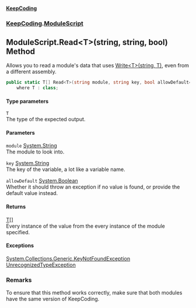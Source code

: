 #### [KeepCoding](index.md 'index')
### [KeepCoding](KeepCoding.md 'KeepCoding').[ModuleScript](ModuleScript.md 'KeepCoding.ModuleScript')
## ModuleScript.Read&lt;T&gt;(string, string, bool) Method
Allows you to read a module's data that uses [Write&lt;T&gt;(string, T)](ModuleScript.Write.MUlE8lXsuyARXkdh4ORgbw.md 'KeepCoding.ModuleScript.Write&lt;T&gt;(string, T)'), even from a different assembly.  
```csharp
public static T[] Read<T>(string module, string key, bool allowDefault=false)
    where T : class;
```
#### Type parameters
<a name='KeepCoding.ModuleScript.Read.T.(string.string.bool).T'></a>
`T`  
The type of the expected output.
  
#### Parameters
<a name='KeepCoding.ModuleScript.Read.T.(string.string.bool).module'></a>
`module` [System.String](https://docs.microsoft.com/en-us/dotnet/api/System.String 'System.String')  
The module to look into.
  
<a name='KeepCoding.ModuleScript.Read.T.(string.string.bool).key'></a>
`key` [System.String](https://docs.microsoft.com/en-us/dotnet/api/System.String 'System.String')  
The key of the variable, a lot like a variable name.
  
<a name='KeepCoding.ModuleScript.Read.T.(string.string.bool).allowDefault'></a>
`allowDefault` [System.Boolean](https://docs.microsoft.com/en-us/dotnet/api/System.Boolean 'System.Boolean')  
Whether it should throw an exception if no value is found, or provide the default value instead.
  
#### Returns
[T](ModuleScript.Read.gpV96rvnXGomhesS.iqiBg.md#KeepCoding.ModuleScript.Read.T.(string.string.bool).T 'KeepCoding.ModuleScript.Read&lt;T&gt;(string, string, bool).T')[[]](https://docs.microsoft.com/en-us/dotnet/api/System.Array 'System.Array')  
Every instance of the value from the every instance of the module specified.
#### Exceptions
[System.Collections.Generic.KeyNotFoundException](https://docs.microsoft.com/en-us/dotnet/api/System.Collections.Generic.KeyNotFoundException 'System.Collections.Generic.KeyNotFoundException')  
[UnrecognizedTypeException](UnrecognizedTypeException.md 'KeepCoding.Internal.UnrecognizedTypeException')  
### Remarks
To ensure that this method works correctly, make sure that both modules have the same version of KeepCoding.  
